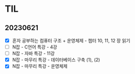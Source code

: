 # TIL

## 20230621

- [x]  혼자 공부하는 컴퓨터 구조 + 운영체제 - 챕터 10, 11, 12 장 읽기
- [ ]  N잡 - C언어 특강 - 4강
- [ ]  N잡 - 자바 특강 - 11강
- [x]  N잡 - 마무리 특강 - 데이터베이스 구축 (1), (2)
- [x]  N잡 - 마무리 특강 - 운영체제